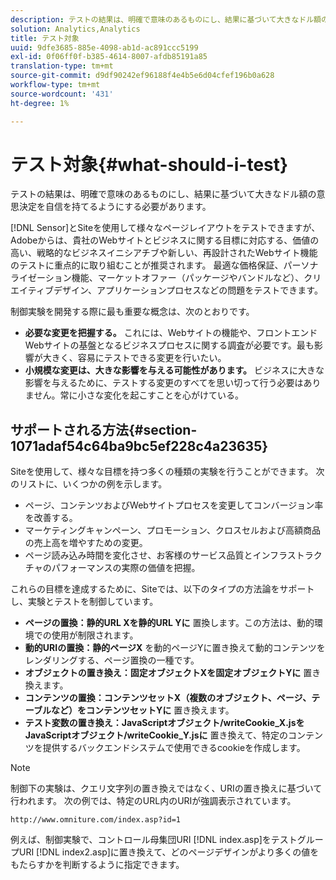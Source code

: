 ```yaml
---
description: テストの結果は、明確で意味のあるものにし、結果に基づいて大きなドル額の意思決定を自信を持てるようにする必要があります。
solution: Analytics,Analytics
title: テスト対象
uuid: 9dfe3685-885e-4098-ab1d-ac891ccc5199
exl-id: 0f06ff0f-b385-4614-8007-afdb85191a85
translation-type: tm+mt
source-git-commit: d9df90242ef96188f4e4b5e6d04cfef196b0a628
workflow-type: tm+mt
source-wordcount: '431'
ht-degree: 1%

---
```


# テスト対象{#what-should-i-test}

テストの結果は、明確で意味のあるものにし、結果に基づいて大きなドル額の意思決定を自信を持てるようにする必要があります。

[!DNL Sensor]とSiteを使用して様々なページレイアウトをテストできますが、Adobeからは、貴社のWebサイトとビジネスに関する目標に対応する、価値の高い、戦略的なビジネスイニシアチブや新しい、再設計されたWebサイト機能のテストに重点的に取り組むことが推奨されます。 最適な価格保証、パーソナライゼーション機能、マーケットオファー（パッケージやバンドルなど）、クリエイティブデザイン、アプリケーションプロセスなどの問題をテストできます。

制御実験を開発する際に最も重要な概念は、次のとおりです。

* **必要な変更を把握する。** これには、Webサイトの機能や、フロントエンドWebサイトの基盤となるビジネスプロセスに関する調査が必要です。最も影響が大きく、容易にテストできる変更を行いたい。
* **小規模な変更は、大きな影響を与える可能性があります。** ビジネスに大きな影響を与えるために、テストする変更のすべてを思い切って行う必要はありません。常に小さな変化を起こすことを心がけている。

## サポートされる方法{#section-1071adaf54c64ba9bc5ef228c4a23635}

Siteを使用して、様々な目標を持つ多くの種類の実験を行うことができます。 次のリストに、いくつかの例を示します。

* ページ、コンテンツおよびWebサイトプロセスを変更してコンバージョン率を改善する。
* マーケティングキャンペーン、プロモーション、クロスセルおよび高額商品の売上高を増やすための変更。
* ページ読み込み時間を変化させ、お客様のサービス品質とインフラストラクチャのパフォーマンスの実際の価値を把握。

これらの目標を達成するために、Siteでは、以下のタイプの方法論をサポートし、実験とテストを制御しています。

* **ページの置換：静的URL Xを静的URL Yに** 置換します。この方法は、動的環境での使用が制限されます。
* **動的URIの置換：静的ページX** を動的ページYに置き換えて動的コンテンツをレンダリングする、ページ置換の一種です。
* **オブジェクトの置き換え：固定オブジェクトXを固定オブジェクトYに** 置き換えます。
* **コンテンツの置換：コンテンツセットX（複数のオブジェクト、ページ、テーブルなど）をコンテンツセットYに** 置き換えます。
* **テスト変数の置き換え：JavaScriptオブジェクト/writeCookie_X.jsをJavaScriptオブジェクト/writeCookie_Y.jsに** 置き換えて、特定のコンテンツを提供するバックエンドシステムで使用できるcookieを作成します。

>[!NOTE]
>
>制御下の実験は、クエリ文字列の置き換えではなく、URIの置き換えに基づいて行われます。 次の例では、特定のURL内のURIが強調表示されています。
>
>`http://www.omniture.com/index.asp?id=1`
>
>例えば、制御実験で、コントロール母集団URI [!DNL index.asp]をテストグループURI [!DNL index2.asp]に置き換えて、どのページデザインがより多くの値をもたらすかを判断するように指定できます。
